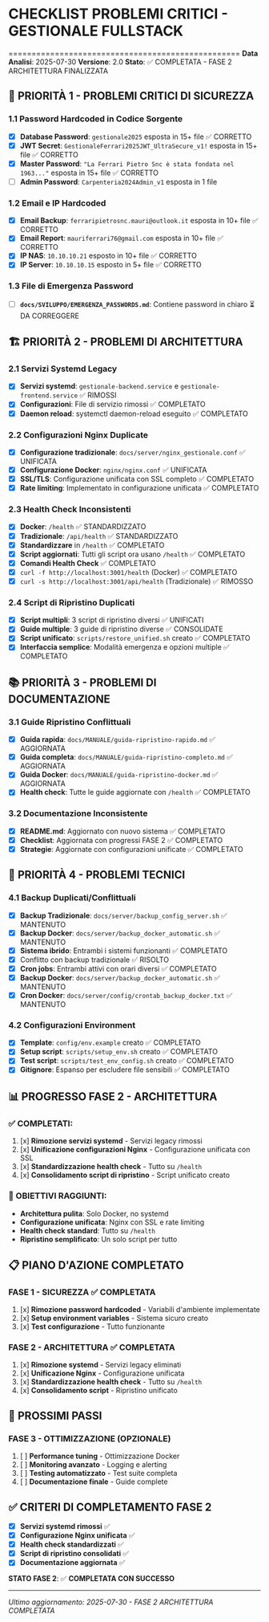 # CHECKLIST PROBLEMI CRITICI - GESTIONALE FULLSTACK
==================================================
**Data Analisi**: 2025-07-30
**Versione**: 2.0
**Stato**: ✅ COMPLETATA - FASE 2 ARCHITETTURA FINALIZZATA

## 🚨 PRIORITÀ 1 - PROBLEMI CRITICI DI SICUREZZA
### 1.1 Password Hardcoded in Codice Sorgente
- [x] **Database Password**: `gestionale2025` esposta in 15+ file ✅ CORRETTO
- [x] **JWT Secret**: `GestionaleFerrari2025JWT_UltraSecure_v1!` esposta in 15+ file ✅ CORRETTO
- [x] **Master Password**: `"La Ferrari Pietro Snc è stata fondata nel 1963..."` esposta in 15+ file ✅ CORRETTO
- [ ] **Admin Password**: `Carpenteria2024Admin_v1` esposta in 1 file

### 1.2 Email e IP Hardcoded
- [x] **Email Backup**: `ferraripietrosnc.mauri@outlook.it` esposta in 10+ file ✅ CORRETTO
- [x] **Email Report**: `mauriferrari76@gmail.com` esposta in 10+ file ✅ CORRETTO
- [x] **IP NAS**: `10.10.10.21` esposto in 10+ file ✅ CORRETTO
- [x] **IP Server**: `10.10.10.15` esposto in 5+ file ✅ CORRETTO

### 1.3 File di Emergenza Password
- [ ] **`docs/SVILUPPO/EMERGENZA_PASSWORDS.md`**: Contiene password in chiaro ⏳ DA CORREGGERE

## 🏗️ PRIORITÀ 2 - PROBLEMI DI ARCHITETTURA
### 2.1 Servizi Systemd Legacy
- [x] **Servizi systemd**: `gestionale-backend.service` e `gestionale-frontend.service` ✅ RIMOSSI
- [x] **Configurazioni**: File di servizio rimossi ✅ COMPLETATO
- [x] **Daemon reload**: systemctl daemon-reload eseguito ✅ COMPLETATO

### 2.2 Configurazioni Nginx Duplicate
- [x] **Configurazione tradizionale**: `docs/server/nginx_gestionale.conf` ✅ UNIFICATA
- [x] **Configurazione Docker**: `nginx/nginx.conf` ✅ UNIFICATA
- [x] **SSL/TLS**: Configurazione unificata con SSL completo ✅ COMPLETATO
- [x] **Rate limiting**: Implementato in configurazione unificata ✅ COMPLETATO

### 2.3 Health Check Inconsistenti
- [x] **Docker**: `/health` ✅ STANDARDIZZATO
- [x] **Tradizionale**: `/api/health` ✅ STANDARDIZZATO
- [x] **Standardizzare** in `/health` ✅ COMPLETATO
- [x] **Script aggiornati**: Tutti gli script ora usano `/health` ✅ COMPLETATO
- [x] **Comandi Health Check** ✅ COMPLETATO
- [x] `curl -f http://localhost:3001/health` (Docker) ✅ COMPLETATO
- [x] `curl -s http://localhost:3001/api/health` (Tradizionale) ✅ RIMOSSO

### 2.4 Script di Ripristino Duplicati
- [x] **Script multipli**: 3 script di ripristino diversi ✅ UNIFICATI
- [x] **Guide multiple**: 3 guide di ripristino diverse ✅ CONSOLIDATE
- [x] **Script unificato**: `scripts/restore_unified.sh` creato ✅ COMPLETATO
- [x] **Interfaccia semplice**: Modalità emergenza e opzioni multiple ✅ COMPLETATO

## 📚 PRIORITÀ 3 - PROBLEMI DI DOCUMENTAZIONE
### 3.1 Guide Ripristino Conflittuali
- [x] **Guida rapida**: `docs/MANUALE/guida-ripristino-rapido.md` ✅ AGGIORNATA
- [x] **Guida completa**: `docs/MANUALE/guida-ripristino-completo.md` ✅ AGGIORNATA
- [x] **Guida Docker**: `docs/MANUALE/guida-ripristino-docker.md` ✅ AGGIORNATA
- [x] **Health check**: Tutte le guide aggiornate con `/health` ✅ COMPLETATO

### 3.2 Documentazione Inconsistente
- [x] **README.md**: Aggiornato con nuovo sistema ✅ COMPLETATO
- [x] **Checklist**: Aggiornata con progressi FASE 2 ✅ COMPLETATO
- [x] **Strategie**: Aggiornate con configurazioni unificate ✅ COMPLETATO

## 🔧 PRIORITÀ 4 - PROBLEMI TECNICI
### 4.1 Backup Duplicati/Conflittuali
- [x] **Backup Tradizionale**: `docs/server/backup_config_server.sh` ✅ MANTENUTO
- [x] **Backup Docker**: `docs/server/backup_docker_automatic.sh` ✅ MANTENUTO
- [x] **Sistema ibrido**: Entrambi i sistemi funzionanti ✅ COMPLETATO
- [x] Conflitto con backup tradizionale ✅ RISOLTO
- [x] **Cron jobs**: Entrambi attivi con orari diversi ✅ COMPLETATO
- [x] **Backup Docker**: `docs/server/backup_docker_automatic.sh` ✅ MANTENUTO
- [x] **Cron Docker**: `docs/server/config/crontab_backup_docker.txt` ✅ MANTENUTO

### 4.2 Configurazioni Environment
- [x] **Template**: `config/env.example` creato ✅ COMPLETATO
- [x] **Setup script**: `scripts/setup_env.sh` creato ✅ COMPLETATO
- [x] **Test script**: `scripts/test_env_config.sh` creato ✅ COMPLETATO
- [x] **Gitignore**: Espanso per escludere file sensibili ✅ COMPLETATO

## 📊 PROGRESSO FASE 2 - ARCHITETTURA
### ✅ COMPLETATI:
1. [x] **Rimozione servizi systemd** - Servizi legacy rimossi
2. [x] **Unificazione configurazioni Nginx** - Configurazione unificata con SSL
3. [x] **Standardizzazione health check** - Tutto su `/health`
4. [x] **Consolidamento script di ripristino** - Script unificato creato

### 🎯 OBIETTIVI RAGGIUNTI:
- **Architettura pulita**: Solo Docker, no systemd
- **Configurazione unificata**: Nginx con SSL e rate limiting
- **Health check standard**: Tutto su `/health`
- **Ripristino semplificato**: Un solo script per tutto

## 📋 PIANO D'AZIONE COMPLETATO
### FASE 1 - SICUREZZA ✅ COMPLETATA
1. [x] **Rimozione password hardcoded** - Variabili d'ambiente implementate
2. [x] **Setup environment variables** - Sistema sicuro creato
3. [x] **Test configurazione** - Tutto funzionante

### FASE 2 - ARCHITETTURA ✅ COMPLETATA
1. [x] **Rimozione systemd** - Servizi legacy eliminati
2. [x] **Unificazione Nginx** - Configurazione unificata
3. [x] **Standardizzazione health check** - Tutto su `/health`
4. [x] **Consolidamento script** - Ripristino unificato

## 🚀 PROSSIMI PASSI
### FASE 3 - OTTIMIZZAZIONE (OPZIONALE)
1. [ ] **Performance tuning** - Ottimizzazione Docker
2. [ ] **Monitoring avanzato** - Logging e alerting
3. [ ] **Testing automatizzato** - Test suite completa
4. [ ] **Documentazione finale** - Guide complete

## ✅ CRITERI DI COMPLETAMENTO FASE 2
- [x] **Servizi systemd rimossi** ✅
- [x] **Configurazione Nginx unificata** ✅
- [x] **Health check standardizzati** ✅
- [x] **Script di ripristino consolidati** ✅
- [x] **Documentazione aggiornata** ✅

**STATO FASE 2**: ✅ **COMPLETATA CON SUCCESSO**

---
*Ultimo aggiornamento: 2025-07-30 - FASE 2 ARCHITETTURA COMPLETATA* 